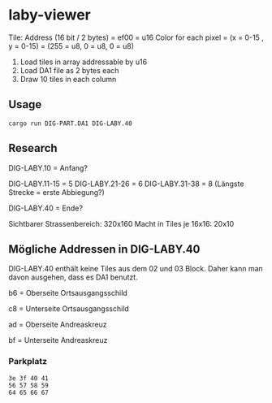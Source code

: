 # laby-viewer

Tile:
	Address (16 bit / 2 bytes) = ef00 = u16
	Color for each pixel = (x = 0-15 , y = 0-15) = (255 = u8, 0 = u8, 0 = u8)

1. Load tiles in array addressable by u16
2. Load DA1 file as 2 bytes each
3. Draw 10 tiles in each column

## Usage

```
cargo run DIG-PART.DA1 DIG-LABY.40
```

## Research

DIG-LABY.10 = Anfang?

DIG-LABY.11-15 = 5
DIG-LABY.21-26 = 6
DIG-LABY.31-38 = 8 (Längste Strecke = erste Abbiegung?)

DIG-LABY.40 = Ende?

Sichtbarer Strassenbereich: 320x160
Macht in Tiles je 16x16: 20x10

## Mögliche Addressen in DIG-LABY.40

DIG-LABY.40 enthält keine Tiles aus dem 02 und 03 Block. Daher kann man davon ausgehen, dass es DA1 benutzt.

b6 = Oberseite Ortsausgangsschild

c8 = Unterseite Ortsausgangsschild

ad = Oberseite Andreaskreuz

bf = Unterseite Andreaskreuz

### Parkplatz

```
3e 3f 40 41
56 57 58 59
64 65 66 67
```
